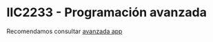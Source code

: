# IIC2233 - Programación avanzada

Recomendamos consultar [avanzada app](https://iic2233.ing.puc.cl/)
